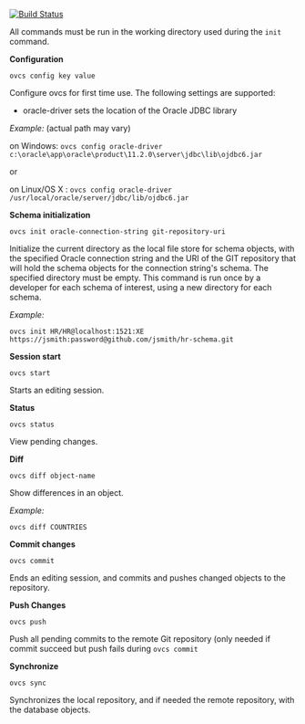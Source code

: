 [![Build Status](https://travis-ci.org/tbenbrahim/oracle-version-control.png)](https://travis-ci.org/tbenbrahim/oracle-version-control)



All commands must be run in the working directory used during the `init` command.

__Configuration__

`ovcs config key value`

Configure ovcs for first time use. The following settings are supported:

- oracle-driver sets the location of the Oracle JDBC library

_Example:_ (actual path may vary)

on Windows: `ovcs config oracle-driver c:\oracle\app\oracle\product\11.2.0\server\jdbc\lib\ojdbc6.jar`

or

on Linux/OS X : `ovcs config oracle-driver /usr/local/oracle/server/jdbc/lib/ojdbc6.jar`


__Schema initialization__

`ovcs init oracle-connection-string git-repository-uri`
	
Initialize the current directory as the local file store for schema objects, with the specified Oracle connection string and the URI of the GIT repository that will hold the schema objects for the connection string's schema. The specified directory must be empty. This command is run once by a developer for each schema of interest, using a new directory for each schema.

_Example:_

`ovcs init HR/HR@localhost:1521:XE https://jsmith:password@github.com/jsmith/hr-schema.git`
    
__Session start__

`ovcs start`

Starts an editing session. 

__Status__

`ovcs status`

View pending changes. 

__Diff__

`ovcs diff object-name`

Show differences in an object.

_Example:_

`ovcs diff COUNTRIES`

	
__Commit changes__

`ovcs commit`

Ends an editing session, and commits and pushes changed objects to the repository. 

__Push Changes__

`ovcs push`

Push all pending commits to the remote Git repository (only needed if commit succeed but push fails during `ovcs commit`

__Synchronize__

``ovcs sync``

Synchronizes the local repository, and if needed the remote repository, with the database objects.
